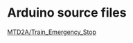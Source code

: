 # Arduino source files

[MTD2A/Train_Emergency_Stop](https://github.com/MTD2A/Train_Emergency_Stop/tree/main/src)
